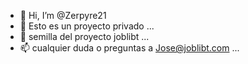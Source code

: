 - 👋 Hi, I’m @Zerpyre21
- 👀 Esto es un proyecto privado ...
- 🌱 semilla del proyecto joblibt ...
- 📫 cualquier duda o preguntas a Jose@joblibt.com ...

<!---
Zerpyre21/Zerpyre21 is a ✨ special ✨ repository because its `README.md` (this file) appears on your GitHub profile.
You can click the Preview link to take a look at your changes.
--->
